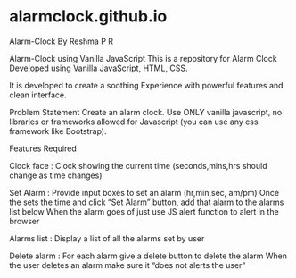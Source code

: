 # alarmclock.github.io
Alarm-Clock
By Reshma P R

Alarm-Clock using Vanilla JavaScript
This is a repository for Alarm Clock Developed using Vanilla JavaScript, HTML, CSS.

It is developed to create a soothing Experience with powerful features and clean interface.

Problem Statement
Create an alarm clock. Use ONLY vanilla javascript, no libraries or frameworks allowed for Javascript (you can use any css framework like Bootstrap).

Features Required

Clock face : 
Clock showing the current time (seconds,mins,hrs should change as time changes)

Set Alarm :
Provide input boxes to set an alarm (hr,min,sec, am/pm)
Once the sets the time and click “Set Alarm” button, add that alarm to the alarms list below
When the alarm goes of just use JS alert function to alert in the browser

Alarms list :
Display a list of all the alarms set by user

Delete alarm : 
For each alarm give a delete button to delete the alarm
When the user deletes an alarm make sure it “does not alerts the user”
